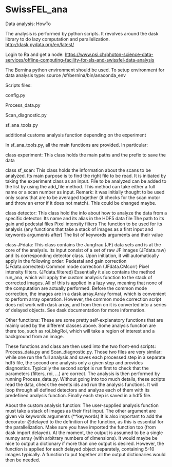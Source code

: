 # SwissFEL_ana
Data analysis: HowTo

The analysis is performed by python scripts. It revolves around the dask library to do lazy computation and parallelization. http://dask.pydata.org/en/latest/

Login to Ra and get a node:
https://www.psi.ch/photon-science-data-services/offline-computing-facility-for-sls-and-swissfel-data-analysis

The Bernina python environment should be used.
To setup environment for data analysis type:
source /sf/bernina/bin/anaconda_env

Scripts files:

config.py

Process_data.py

Scan_diagnostic.py

sf_ana_tools.py

additional customs analysis function depending on the experiment

In sf_ana_tools.py, all the main functions are provided.
In particular:

class experiment:
This class holds the main paths and the prefix to save the data

class sf_scan:
This class holds the information about the scans to be analyzed. Its main purpose is to find the right file to be read. It is initiated by taking the experiment class as an input. File to be analyzed can be added to the list by using the add_file method. This method can take either a full name or a scan number as input.
Remark: it was initially thought to be used only scans that are to be averaged together (it checks for the scan motor and throw an error if it does not match). This could be changed maybe.

class detector:
This class hold the info about how to analyze the data from a specific detector:
Its name and its alias in the HDF5 data file
The path to its gain and pedestal files
Pixel intensity filters
The function to be used for its analysis (any functions that take a stack of images as a first input and keywords arguments after)
The list of keywords arguments and  their value
    
class JFdata:
This class contains the Jungfrau (JF) data sets and is at the core of the analysis. Its input consist of a set of raw JF images (JFdata.raw) and its corresponding detector class.
Upon initiation, it will automatically apply in the following order:
Pedestal and gain correction (JFdata.corrected)
Common mode correction (JFdata.CMcorr)
Pixel intensity filters. (JFdata.filtered)
Essentially it also contains the method run_ana, which will apply the custom analysis function to the stack of corrected images.
All of this is applied in a lazy way, meaning that none of the computation are actually performed.
Before the common mode correction, the images are in a dask.array.Array format, which is convenient to perform array operation. However, the common mode correction script does not work with dask array, and from then on it is converted into a series of delayed objects. See dask documentation for more information.

Other functions:
These are some pretty self-explanatory functions that are mainly used by the different classes above. Some analysis function are there too, such as roi_bkgRoi, which will take a region of interest and a background from an image.

These functions and class are then used into the two front-end scripts: Process_data.py and Scan_diagnostic.py.
Those two files are very similar: while one run the full analysis and saves each processed step in a separate hdf5 file, the second one analysis only a given step and provides diagnostics. Typically the second script is run first to check that the parameters (filters, roi, …) are correct. The analysis is then performed by running Process_data.py.
Without going into too much details, these scripts read the data, check the events ids and run the analysis functions. It will loop through all defined detectors and analyze each of them with its predefined analysis function. Finally each step is saved in a hdf5 file.


About the custom analysis function:
The user-supplied analysis function must take a stack of images as their first input. The other argument are given via keywords arguments (**keywords)
It is also important to add the decorator @delayed to the definition of the function, as this is essential for the parallelization. Make sure you have imported the function too (from dask import delayed).
At the moment, the output is assumed to be a single numpy array (with arbitrary numbers of dimensions). It would maybe be nice to output a dictionary if more than one output is desired. However, the function is applied for each delayed object separately, containing 5-10 images typically. A function to put together all the output dictionaries would then be needed.
